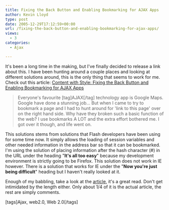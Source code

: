 ```yaml
---
title: Fixing the Back Button and Enabling Bookmarking for AJAX Apps
author: Kevin Lloyd
type: post
date: 2005-12-29T17:12:59+00:00
url: /fixing-the-back-button-and-enabling-bookmarking-for-ajax-apps/
views:
  - 3
categories:
  - Ajax

---
```

It's been a long time in the making, but I've finally decided to release a link about this. I have been hunting around a couple places and looking at different solutions around, this is the only thing that seems to work for me. Check out this article: [Content with Style: Fixing the Back Button and Enabling Bookmarking for AJAX Apps][1]

> Everyone's favourite [tag]AJAX[/tag] technology app is Google Maps. Google have done a stunning job... But when I came to try to bookmark a page and I had to hunt around for 'link to this page' over on the right hand side. Why have they broken such a basic function of the web? I use bookmarks A LOT and the extra effort bothered me. I got over it though, and life went on.

This solutions stems from solutions that Flash developers have been using for some time now. It simply allows the loading of session variables and other needed information in the address bar so that it can be bookmarked. I'm using the solution of placing information after the hash character (#) in the URL under the heading "**It's all too easy**" because my development environment is strictly going to be Firefox. This solution does not work in IE however. There is a solution that works for IE under the "**Now you're just being difficult**" heading but I haven't really looked at it.

Enough of my babbling, take a look at the [article][1], it's a great read. Don't get intimidated by the length either. Only about 1/4 of it is the actual article, the rest are simply comments.

[tags]Ajax, web2.0, Web 2.0[/tags]

 [1]: http://www.contentwithstyle.co.uk/Articles/38/fixing-the-back-button-and-enabling-bookmarking-for-ajax-apps/